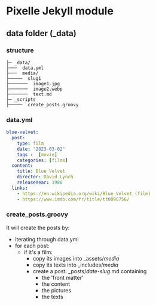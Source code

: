 # Pixelle Jekyll module

## data folder (_data)

### structure
```shell
├─ _data/
├───  data.yml
├───  media/
├─────  slug1
├───────  image1.jpg
├───────  image2.webp
├───────  text.md
├─ _scripts
├─────  create_posts.groovy
```

### data.yml
```yml
blue-velvet:  
  post:
    type: film
    date: "2023-03-02"
    tags :  [movie]
    categories: [films]
  content:
    title: Blue Velvet
    director: David Lynch
    releaseYear: 1986
  links: 
    - https://en.wikipedia.org/wiki/Blue_Velvet_(film)
    - https://www.imdb.com/fr/title/tt0090756/
  ```

### create_posts.groovy

It will create the posts by:

- iterating through data.yml
- for each post: 
  - if it's a film:
    - copy its images into _assets/_media_
    - copy its texts into  _includes/_media_
    - create a post: _posts/_date_-_slug_.md containing
      - the 'front matter'
      - the content
      - the pictures
      - the texts
